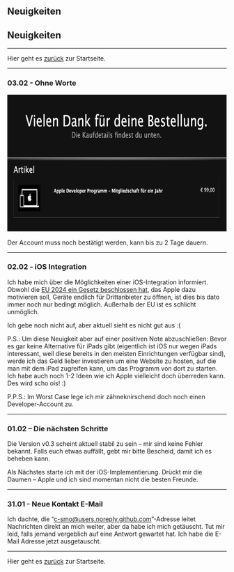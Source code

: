 ## Neuigkeiten

## Neuigkeiten

---

Hier geht es [zurück](https://github.com/c-smo/TalkTree-Edit?tab=readme-ov-file#neuigkeiten) zur Startseite.

---

### 03.02 - Ohne Worte

   <img src="./preview_fkapple.png" alt="preview_fkapple" width="699" height="314">

Der Account muss noch bestätigt werden, kann bis zu 2 Tage dauern.

---

### 02.02 - iOS Integration

Ich habe mich über die Möglichkeiten einer iOS-Integration informiert. Obwohl die [EU 2024 ein Gesetz beschlossen hat](https://digital-strategy.ec.europa.eu/de/news/commission-sends-preliminary-findings-apple-and-opens-additional-non-compliance-investigation#:~:text=Die%20Europ%C3%A4ische%20Kommission%20hat%20Apple,f%C3%BCr%20Angebote%20und%20Inhalte%20lenken.), das Apple dazu motivieren soll, Geräte endlich für Drittanbieter zu öffnen, ist dies bis dato immer noch nur bedingt möglich. Außerhalb der EU ist es schlicht unmöglich.

Ich gebe noch nicht auf, aber aktuell sieht es nicht gut aus :(

P.S.: Um diese Neuigkeit aber auf einer positiven Note abzuschließen: Bevor es gar keine Alternative für iPads gibt (eigentlich ist iOS nur wegen iPads interessant, weil diese bereits in den meisten Einrichtungen verfügbar sind), werde ich das Geld lieber investieren um eine Website zu hosten, auf die man mit dem iPad zugreifen kann, um das Programm von dort zu starten. Ich habe auch noch 1-2 Ideen wie ich Apple vielleicht doch überreden kann. Des wird scho ois! :)

P.P.S.: Im Worst Case lege ich mir zähneknirschend doch noch einen Developer-Account zu.

---

### 01.02 – Die nächsten Schritte

Die Version v0.3 scheint aktuell stabil zu sein – mir sind keine Fehler bekannt. Falls euch etwas auffällt, gebt mir bitte Bescheid, damit ich es beheben kann.

Als Nächstes starte ich mit der iOS-Implementierung. Drückt mir die Daumen – Apple und ich sind momentan nicht die besten Freunde.

---

### 31.01 - Neue Kontakt E-Mail

Ich dachte, die “c-smo@users.noreply.github.com”-Adresse leitet Nachrichten direkt an mich weiter, aber da habe ich mich getäuscht. Tut mir leid, falls jemand vergeblich auf eine Antwort gewartet hat. Ich habe die E-Mail Adresse jetzt ausgetauscht.

---

Hier geht es [zurück](https://github.com/c-smo/TalkTree-Edit?tab=readme-ov-file#neuigkeiten) zur Startseite.
